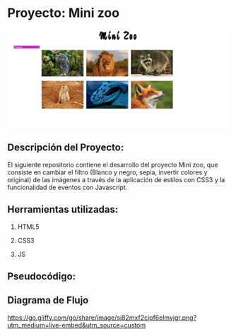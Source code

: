 # Proyecto: Mini zoo

![Mini Zoo](assets/images/mini-zoo.jpg "Proyecto Mini zoo")

## Descripción del Proyecto:

El siguiente repositorio contiene el desarrollo del proyecto Mini zoo, que consiste en cambiar el filtro (Blanco y negro, sepia, invertir colores y original) de las imágenes a través de la aplicación de estilos con CSS3 y la funcionalidad de eventos con Javascript.

## Herramientas utilizadas:

1. HTML5

2. CSS3

4. JS

## Pseudocódigo:



## Diagrama de Flujo
https://go.gliffy.com/go/share/image/sj82mxf2cjpf6elmyjgr.png?utm_medium=live-embed&utm_source=custom